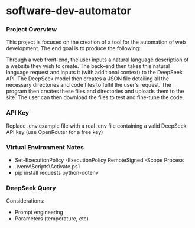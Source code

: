 # software-dev-automator

### Project Overview

This project is focused on the creation of a tool for the automation of web development. The end goal is to produce the following:

Through a web front-end, the user inputs a natural language description of a website they wish to create. The back-end then takes this natural language request and inputs it (with additional context) to the DeepSeek API. The DeepSeek model then creates a JSON file detailing all the necessary directories and code files to fulfil the user's request. The program then creates these files and directories and uploads them to the site. The user can then download the files to test and fine-tune the code.

### API Key

Replace .env.example file with a real .env file containing a valid DeepSeek API key (use OpenRouter for a free key)

### Virtual Environment Notes

- Set-ExecutionPolicy -ExecutionPolicy RemoteSigned -Scope Process
- .\venv\Scripts\Activate.ps1
- pip install requests python-dotenv

### DeepSeek Query

Considerations:

- Prompt engineering
- Parameters (temperature, etc)
